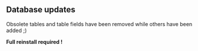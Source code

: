 ## Database updates
Obsolete tables and table fields have been removed while others have been added ;)

**Full reinstall required !**
